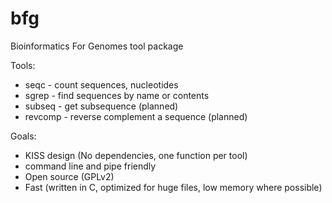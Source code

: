 # bfg
Bioinformatics For Genomes tool package

Tools:
- seqc - count sequences, nucleotides
- sgrep - find sequences by name or contents
- subseq - get subsequence (planned)
- revcomp - reverse complement a sequence (planned)

Goals:
- KISS design (No dependencies, one function per tool)
- command line and pipe friendly
- Open source (GPLv2)
- Fast (written in C, optimized for huge files, low memory where possible)
